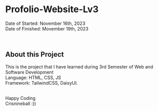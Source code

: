 ﻿# Profolio-Website-Lv3

Date of Started: November 16th, 2023 <br>
Date of Finished: Movember 19th, 2023

<br>

## About this Project

This is the project that I have learned during 3rd Semester of Web and Software Development <br>
Language: HTML, CSS, JS<br>
Framework: TailwindCSS, DaisyUI.

<br>
Happy Coding<br>
Crisnineball :))
